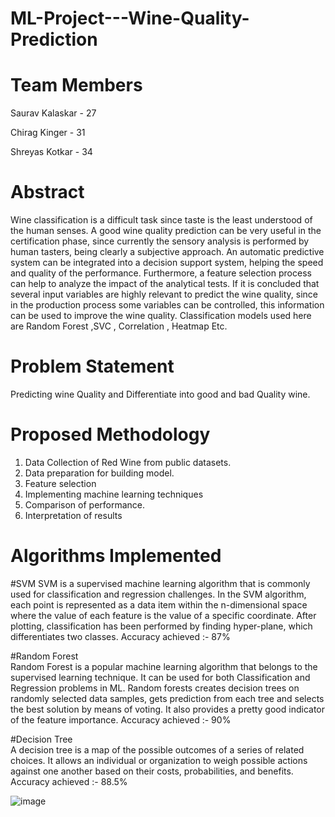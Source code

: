 # ML-Project---Wine-Quality-Prediction

# Team Members

  Saurav Kalaskar - 27
  
  Chirag Kinger - 31
  
  Shreyas Kotkar - 34
  
# Abstract
Wine classification is a difficult task since taste is the least understood of the human senses. A good wine quality prediction can be very useful in the certification phase, since currently the sensory analysis is performed by human tasters, being clearly a subjective approach. An automatic predictive system can be integrated into a decision support system, helping the speed and quality of the performance. Furthermore, a feature selection process can help to analyze the impact of the analytical tests. If it is concluded that several input variables are highly relevant to predict the wine quality, since in the production process some variables can be controlled, this information can be used to improve the wine quality. Classification models used here are 
Random Forest ,SVC , Correlation , Heatmap Etc.

# Problem Statement
Predicting wine Quality and Differentiate into good and bad Quality wine.

# Proposed Methodology
1) Data Collection of Red Wine from public datasets. 
2) Data preparation for building model. 
3) Feature selection 
4) Implementing machine learning techniques 
5) Comparison of performance. 
6) Interpretation of results

# Algorithms Implemented

#SVM
SVM is a supervised machine learning algorithm that is commonly used for classification and regression challenges. In the SVM algorithm, each point is represented as a data item within the n-dimensional space where the value of each feature is the value of a specific coordinate. After plotting, classification has been performed by finding hyper-plane, which differentiates two classes.
Accuracy achieved :- 87%

#Random Forest  
Random Forest is a popular machine learning algorithm that belongs to the supervised learning technique. It can be used for both Classification and Regression problems in ML. Random forests creates decision trees on randomly selected data samples, gets prediction from each tree and selects the best solution by means of voting. It also provides a pretty good indicator of the feature importance.
Accuracy achieved :- 90%

#Decision Tree  
A decision tree is a map of the possible outcomes of a series of related choices. It allows an individual or organization to weigh possible actions against one another based on their costs, probabilities, and benefits. 
Accuracy achieved :- 88.5%


![image](https://user-images.githubusercontent.com/56154956/118629045-d513b180-b7ea-11eb-9e51-ce32803f90cc.png)






